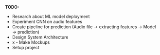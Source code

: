 __TODO:__
- Research about ML model deployment
- Experiment CNN on audio features
- Create pipeline for prediction (Audio file -> extracting features -> Model -> prediction)
- Design System Architecture
- x - Make Mockups
- Setup project
